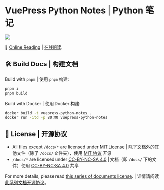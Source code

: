 # VuePress Python Notes | Python 笔记

![](https://img.shields.io/github/actions/workflow/status/Sun-ZhenXing/vuepress-python-notes/deploy-docs.yml?branch=main)

🚀 [Online Reading](https://blog.alexsun.top/vuepress-python-notes/) | [在线阅读](https://blog.alexsun.top/vuepress-python-notes/).

## 🛠️ Build Docs | 构建文档

Build with `pnpm` | 使用 `pnpm` 构建:

```bash
pnpm i
pnpm build
```

Build with Docker | 使用 Docker 构建:

```bash
docker build -t vuepress-python-notes .
docker run -itd -p 80:80 vuepress-python-notes
```

## 📜 License | 开源协议

- All files except `/docs/*` are licensed under [MIT License](https://mit-license.org/) | 除了文档外的其他文件（除了 `/docs/` 文件夹），使用 [MIT 协议](https://mit-license.org/) 开源
- `/docs/*` are licensed under [CC-BY-NC-SA 4.0](https://creativecommons.org/licenses/by-nc-sa/4.0/) | 文档（即 `/docs/` 下的文件）使用 [CC-BY-NC-SA 4.0](https://creativecommons.org/licenses/by-nc-sa/4.0/) 共享

For more details, please read [this series of documents license](https://github.com/Sun-ZhenXing/Sun-ZhenXing.github.io#%E5%BC%80%E6%BA%90%E5%8D%8F%E8%AE%AE). | 详情请阅读 [此系列文档开源协议](https://github.com/Sun-ZhenXing/Sun-ZhenXing.github.io#%E5%BC%80%E6%BA%90%E5%8D%8F%E8%AE%AE)。
